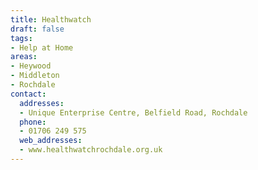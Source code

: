 ```yaml
---
title: Healthwatch
draft: false
tags:
- Help at Home
areas:
- Heywood
- Middleton
- Rochdale
contact:
  addresses:
  - Unique Enterprise Centre, Belfield Road, Rochdale
  phone:
  - 01706 249 575
  web_addresses:
  - www.healthwatchrochdale.org.uk
---
```


